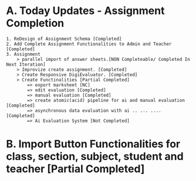 # A. Today Updates - Assignment Completion
    1. ReDesign of Assignment Schema [Completed]
    2. Add Complete Assignment Functionalities to Admin and Teacher [Completed]
    3. Assignment     
        > parallel import of answer sheets.[NON Completeable/ Completed In Next Iteration]
        > Improvize create assignment. [Completed] 
        > Create Responsive DigiEvaluator. [Completed]
        > Create Functinalities [Partial Completed]
            => export marksheet [NC]
            => edit evaluation [Completed]
            => manual evaluation [Completed]
            => create atomic(acid) pipeline for ai and manual evaluation [Completed]
            => asynchronous data evaluation with ai .. ... .... [Completed]
            => Ai Evaluation System [Not Completed]
# B. Import Button Functionalities for class, section, subject, student and teacher [Partial Completed]
